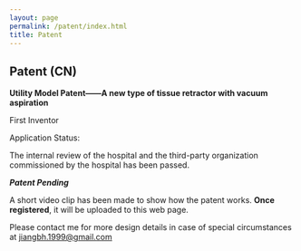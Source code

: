 ```yaml
---
layout: page
permalink: /patent/index.html
title: Patent
---
```


## Patent (CN)

**Utility Model Patent——A new type of tissue retractor with vacuum aspiration**

First Inventor

Application Status: 

The internal review of the hospital and the third-party organization commissioned by the hospital has been passed. 

***Patent Pending***

A short video clip  has been made to show how the patent works. **Once registered**, it will be uploaded to this web page.

Please contact me for more design details in case of special circumstances at jiangbh.1999@gmail.com
